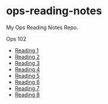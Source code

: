 # ops-reading-notes
My Ops Reading Notes Repo.

Ops 102

- [Reading 1](reading1.md)
- [Reading 2](reading2.md)
- [Reading 3](reading3.md)
- [Reading 4](reading4.md)
- [Reading 5](reading5.md)
- [Reading 6](reading6.md)
- [Reading 7](reading7.md)
- [Reading 8](reading8.md)
      
